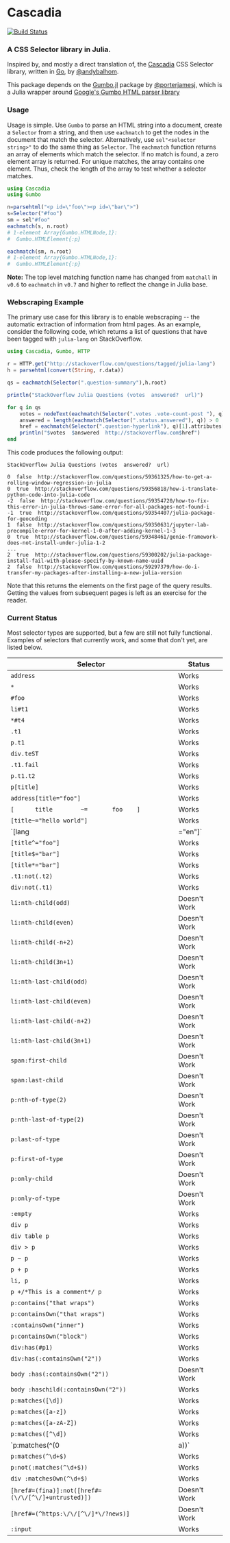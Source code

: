 # Cascadia

[![Build Status](https://travis-ci.org/Algocircle/Cascadia.jl.svg?branch=master)](https://travis-ci.org/Algocircle/Cascadia.jl)

### A CSS Selector library in Julia.

Inspired by, and mostly a direct translation of, the [Cascadia](https://github.com/andybalholm/cascadia) CSS Selector library, written in [Go](https://golang.org/), by [@andybalhom](https://github.com/andybalholm).

This package depends on the [Gumbo.jl](https://github.com/porterjamesj/Gumbo.jl) package by [@porterjamesj](https://github.com/porterjamesj), which is a Julia wrapper around [Google's Gumbo HTML parser library](https://github.com/google/gumbo-parser)

### Usage

Usage is simple. Use `Gumbo` to parse an HTML string into a document, create a `Selector` from a string, and then use `eachmatch` to get the nodes in the document that match the selector. Alternatively, use `sel"<selector string>"` to do the same thing as `Selector`. The `eachmatch` function returns an array of elements which match the selector. If no match is found, a zero element array is returned. For unique matches, the array contains one element. Thus, check the length of the array to test whether a selector matches.

```julia
using Cascadia
using Gumbo

n=parsehtml("<p id=\"foo\"><p id=\"bar\">")
s=Selector("#foo")
sm = sel"#foo"
eachmatch(s, n.root)
# 1-element Array{Gumbo.HTMLNode,1}:
#  Gumbo.HTMLElement{:p}

eachmatch(sm, n.root)
# 1-element Array{Gumbo.HTMLNode,1}:
#  Gumbo.HTMLElement{:p}
```

__Note:__ The top level matching function name has changed from `matchall` in `v0.6` to `eachmatch` in `v0.7` and higher to reflect the change in Julia base.

### Webscraping Example

The primary use case for this library is to enable webscraping -- the automatic extraction of information from html pages. As an example, consider the following code, which returns a list of questions that have been tagged with `julia-lang` on StackOverflow.

```julia
using Cascadia, Gumbo, HTTP

r = HTTP.get("http://stackoverflow.com/questions/tagged/julia-lang")
h = parsehtml(convert(String, r.data))

qs = eachmatch(Selector(".question-summary"),h.root)

println("StackOverflow Julia Questions (votes  answered?  url)")

for q in qs
    votes = nodeText(eachmatch(Selector(".votes .vote-count-post "), q)[1])
    answered = length(eachmatch(Selector(".status.answered"), q)) > 0
    href = eachmatch(Selector(".question-hyperlink"), q)[1].attributes["href"]
    println("$votes  $answered  http://stackoverflow.com$href")
end
```

This code produces the following output:

```
StackOverflow Julia Questions (votes  answered?  url)

0  false  http://stackoverflow.com/questions/59361325/how-to-get-a-rolling-window-regression-in-julia
0  true  http://stackoverflow.com/questions/59356818/how-i-translate-python-code-into-julia-code
-2  false  http://stackoverflow.com/questions/59354720/how-to-fix-this-error-in-julia-throws-same-error-for-all-packages-not-found-i
-1  true  http://stackoverflow.com/questions/59354407/julia-package-for-geocoding
1  false  http://stackoverflow.com/questions/59350631/jupyter-lab-precompile-error-for-kernel-1-0-after-adding-kernel-1-3
0  true  http://stackoverflow.com/questions/59348461/genie-framework-does-not-install-under-julia-1-2
...
2  true  http://stackoverflow.com/questions/59300202/julia-package-install-fail-with-please-specify-by-known-name-uuid
2  false  http://stackoverflow.com/questions/59297379/how-do-i-transfer-my-packages-after-installing-a-new-julia-version
```

Note that this returns the elements on the first page of the query results. Getting the values from subsequent pages is left as an exercise for the reader.


### Current Status

Most selector types are supported, but a few are still not fully functional. Examples of selectors that currently work, and some that don't  yet, are listed below.

| Selector | Status        |
|---------------|----------|
| `address` | Works         |
| `*` | Works         |
| `#foo` | Works         |
| `li#t1` | Works         |
| `*#t4` | Works         |
| `.t1` | Works         |
| `p.t1` | Works         |
| `div.teST` | Works         |
| `.t1.fail` | Works         |
| `p.t1.t2` | Works         |
| `p[title]` | Works         |
| `address[title="foo"]` | Works         |
| `[      title        ~=       foo    ]` | Works         |
| `[title~="hello world"]` | Works         |
| `[lang|="en"]` | Works         |
| `[title^="foo"]` | Works         |
| `[title$="bar"]` | Works         |
| `[title*="bar"]` | Works         |
| `.t1:not(.t2)` | Works         |
| `div:not(.t1)` | Works         |
| `li:nth-child(odd)` | Doesn't Work  |
| `li:nth-child(even)` | Doesn't Work  |
| `li:nth-child(-n+2) ` | Doesn't Work  |
| `li:nth-child(3n+1)` | Doesn't Work  |
| `li:nth-last-child(odd)` | Doesn't Work  |
| `li:nth-last-child(even)` | Doesn't Work  |
| `li:nth-last-child(-n+2)` | Doesn't Work  |
| `li:nth-last-child(3n+1)` | Doesn't Work  |
| `span:first-child` | Doesn't Work  |
| `span:last-child` | Doesn't Work  |
| `p:nth-of-type(2)` | Doesn't Work  |
| `p:nth-last-of-type(2)` | Doesn't Work  |
| `p:last-of-type` | Doesn't Work  |
| `p:first-of-type` | Doesn't Work  |
| `p:only-child` | Doesn't Work  |
| `p:only-of-type` | Doesn't Work  |
| `:empty` | Works         |
| `div p` | Works         |
| `div table p` | Works         |
| `div > p` | Works         |
| `p ~ p` | Works         |
| `p + p` | Works         |
| `li, p` | Works         |
| `p +/*This is a comment*/ p` | Works         |
| `p:contains("that wraps")` | Works         |
| `p:containsOwn("that wraps")` | Works         |
| `:containsOwn("inner")` | Works         |
| `p:containsOwn("block")` | Works         |
| `div:has(#p1)` | Works         |
| `div:has(:containsOwn("2"))` | Works         |
| `body :has(:containsOwn("2"))` | Doesn't Work  |
| `body :haschild(:containsOwn("2"))` | Works         |
| `p:matches([\d])` | Works         |
| `p:matches([a-z])` | Works         |
| `p:matches([a-zA-Z])` | Works         |
| `p:matches([^\d])` | Works         |
| `p:matches(^(0|a))` | Works         |
| `p:matches(^\d+$)` | Works         |
| `p:not(:matches(^\d+$))` | Works         |
| `div :matchesOwn(^\d+$)` | Works         |
| `[href#=(fina)]:not([href#=(\/\/[^\/]+untrusted)])` | Doesn't Work  |
| `[href#=(^https:\/\/[^\/]*\/?news)]` | Doesn't Work  |
| `:input` | Works |
